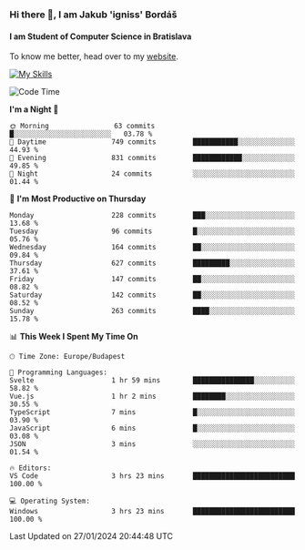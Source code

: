 ### Hi there 👋, I am Jakub 'igniss' Bordáš

#### I am Student of Computer Science in Bratislava
To know me better, head over to my [website](https://bordas.sk).

[![My Skills](https://skillicons.dev/icons?i=js,html,css,figma,svelte,java,kotlin,python,postgresql,typescript,nest,nodejs)](https://bordas.sk)


<!--START_SECTION:waka-->
![Code Time](http://img.shields.io/badge/Code%20Time-1%2C375%20hrs%2033%20mins-blue)

**I'm a Night 🦉** 

```text
🌞 Morning                63 commits          █░░░░░░░░░░░░░░░░░░░░░░░░   03.78 % 
🌆 Daytime                749 commits         ███████████░░░░░░░░░░░░░░   44.93 % 
🌃 Evening                831 commits         ████████████░░░░░░░░░░░░░   49.85 % 
🌙 Night                  24 commits          ░░░░░░░░░░░░░░░░░░░░░░░░░   01.44 % 
```
📅 **I'm Most Productive on Thursday** 

```text
Monday                   228 commits         ███░░░░░░░░░░░░░░░░░░░░░░   13.68 % 
Tuesday                  96 commits          █░░░░░░░░░░░░░░░░░░░░░░░░   05.76 % 
Wednesday                164 commits         ██░░░░░░░░░░░░░░░░░░░░░░░   09.84 % 
Thursday                 627 commits         █████████░░░░░░░░░░░░░░░░   37.61 % 
Friday                   147 commits         ██░░░░░░░░░░░░░░░░░░░░░░░   08.82 % 
Saturday                 142 commits         ██░░░░░░░░░░░░░░░░░░░░░░░   08.52 % 
Sunday                   263 commits         ████░░░░░░░░░░░░░░░░░░░░░   15.78 % 
```


📊 **This Week I Spent My Time On** 

```text
🕑︎ Time Zone: Europe/Budapest

💬 Programming Languages: 
Svelte                   1 hr 59 mins        ███████████████░░░░░░░░░░   58.82 % 
Vue.js                   1 hr 2 mins         ████████░░░░░░░░░░░░░░░░░   30.55 % 
TypeScript               7 mins              █░░░░░░░░░░░░░░░░░░░░░░░░   03.90 % 
JavaScript               6 mins              █░░░░░░░░░░░░░░░░░░░░░░░░   03.08 % 
JSON                     3 mins              ░░░░░░░░░░░░░░░░░░░░░░░░░   01.54 % 

🔥 Editors: 
VS Code                  3 hrs 23 mins       █████████████████████████   100.00 % 

💻 Operating System: 
Windows                  3 hrs 23 mins       █████████████████████████   100.00 % 
```


 Last Updated on 27/01/2024 20:44:48 UTC
<!--END_SECTION:waka-->
